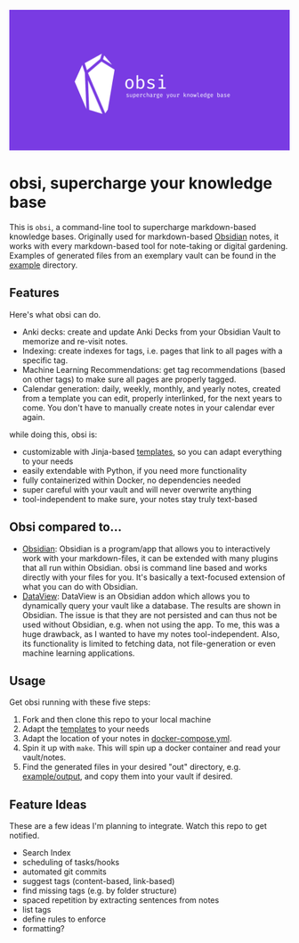 ![obsi logo](logo.png)

# obsi, supercharge your knowledge base
This is `obsi`, a command-line tool to supercharge markdown-based knowledge bases.
Originally used for markdown-based [Obsidian](https://obsidian.md) notes,
it works with every markdown-based tool for note-taking or digital gardening.
Examples of generated files from an exemplary vault can be found in the [example](example) directory.

## Features
Here's what obsi can do.

- Anki decks: create and update Anki Decks from your Obsidian Vault to memorize and re-visit notes.
- Indexing: create indexes for tags, i.e. pages that link to all pages with a specific tag.
- Machine Learning Recommendations: get tag recommendations (based on other tags) to make sure all pages are properly tagged.
- Calendar generation: daily, weekly, monthly, and yearly notes, created from a template you can edit, properly interlinked, for the next years to come. You don't have to manually create notes in your calendar ever again.

while doing this, obsi is:
- customizable with Jinja-based [templates](templates), so you can adapt everything to your needs
- easily extendable with Python, if you need more functionality
- fully containerized within Docker, no dependencies needed
- super careful with your vault and will never overwrite anything
- tool-independent to make sure, your notes stay truly text-based

## Obsi compared to...

- [Obsidian](https://obsidian.md): Obsidian is a program/app that allows you to interactively work with your markdown-files, it can be extended with many plugins that all run within Obsidian. obsi is command line based and works directly with your files for you. It's basically a text-focused extension of what you can do with Obsidian.
- [DataView](https://github.com/blacksmithgu/obsidian-dataview): DataView is an Obsidian addon which allows you to dynamically query your vault like a database. The results are shown in Obsidian. The issue is that they are not persisted and can thus not be used without Obsidian, e.g. when not using the app. To me, this was a huge drawback, as I wanted to have my notes tool-independent. Also, its functionality is limited to fetching data, not file-generation or even machine learning applications.

## Usage
Get obsi running with these five steps:

1. Fork and then clone this repo to your local machine
2. Adapt the [templates](templates) to your needs
3. Adapt the location of your notes in [docker-compose.yml](docker-compose.yml).
4. Spin it up with `make`. This will spin up a docker container and read your vault/notes.
5. Find the generated files in your desired "out" directory, e.g. [example/output](example/output), and copy them into your vault if desired.

## Feature Ideas
These are a few ideas I'm planning to integrate. Watch this repo to get notified.

- Search Index
- scheduling of tasks/hooks
- automated git commits
- suggest tags (content-based, link-based)
- find missing tags (e.g. by folder structure)
- spaced repetition by extracting sentences from notes
- list tags
- define rules to enforce
- formatting?
